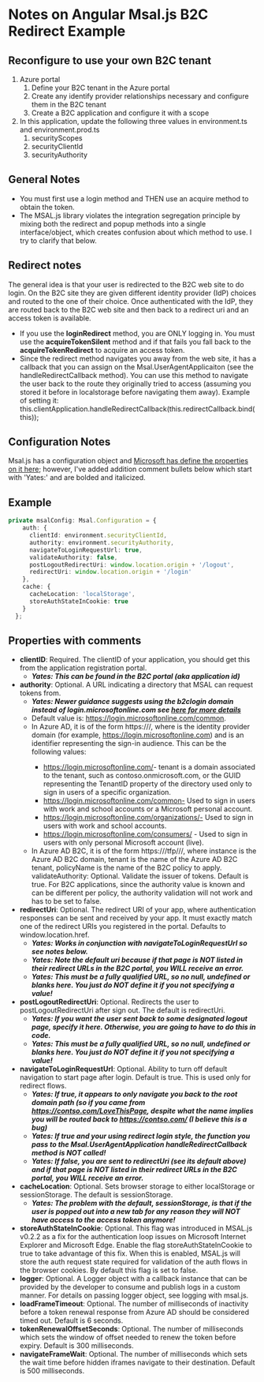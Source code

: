 # Notes on Angular Msal.js B2C Redirect Example

## Reconfigure to use your own B2C tenant
1. Azure portal
   1. Define your B2C tenant in the Azure portal 
   1. Create any identify provider relationships necessary and configure them in the B2C tenant
   1. Create a B2C application and configure it with a scope
1. In this application, update the following three values in environment.ts and environment.prod.ts
    1. securityScopes
    1. securityClientId
    1. securityAuthority

## General Notes
- You must first use a login method and THEN use an acquire method to obtain the token.
- The MSAL.js library violates the integration segregation principle by mixing both the redirect and popup methods into a single interface/object, which creates confusion about which method to use.  I try to clarify that below.  

## Redirect notes
The general idea is that your user is redirected to the B2C web site to do login. On the B2C site they are given different identity provider (IdP) choices and routed to the one of their choice. Once authenticated with the IdP, they are routed back to the B2C web site and then back to a redirect uri and an access token is available.
- If you use the **loginRedirect** method, you are ONLY logging in.  You must use the **acquireTokenSilent** method and if that fails you fall back to the **acquireTokenRedirect** to acquire an access token.
- Since the redirect method navigates you away from the web site, it has a callback that you can assign on the Msal.UserAgentApplicaiton (see the handleRedirectCallback method).  You can use this method to navigate the user back to the route they originally tried to access (assuming you stored it before in localstorage before navigating them away).   Example of setting it:    this.clientApplication.handleRedirectCallback(this.redirectCallback.bind(this));

## Configuration Notes
Msal.js has a configuration object and [Microsoft has define the properties on it here](https://docs.microsoft.com/en-us/azure/active-directory/develop/msal-js-initializing-client-applications); however, I've added addition comment bullets below which start with 'Yates:' and are bolded and italicized.

## Example
``` ts
private msalConfig: Msal.Configuration = {
    auth: {
      clientId: environment.securityClientId,
      authority: environment.securityAuthority,
      navigateToLoginRequestUrl: true,  
      validateAuthority: false,
      postLogoutRedirectUri: window.location.origin + '/logout',
      redirectUri: window.location.origin + '/login'
    },
    cache: {
      cacheLocation: 'localStorage',
      storeAuthStateInCookie: true
    }
  };
```

## Properties with comments
- **clientID**: Required. The clientID of your application, you should get this from the application registration portal.  
   - **_Yates: This can be found in the B2C portal (aka application id)_**
- **authority**: Optional. A URL indicating a directory that MSAL can request tokens from.
   - **_Yates: Newer guidance suggests using the b2clogin domain instead of login.microsoftonline.com see [here for more details](https://docs.microsoft.com/en-us/azure/active-directory-b2c/b2clogin)_**
   - Default value is: https://login.microsoftonline.com/common.
   - In Azure AD, it is of the form https://<instance>/<audience>, where <instance> is the identity provider domain (for example, https://login.microsoftonline.com) and <audience> is an identifier representing the sign-in audience. This can be the following values:
      - https://login.microsoftonline.com/<tenant>- tenant is a domain associated to the tenant, such as contoso.onmicrosoft.com, or the GUID representing the TenantID property of the directory used only to sign in users of a specific organization.
	  - https://login.microsoftonline.com/common- Used to sign in users with work and school accounts or a Microsoft personal account.
	  - https://login.microsoftonline.com/organizations/- Used to sign in users with work and school accounts.
	  - https://login.microsoftonline.com/consumers/ - Used to sign in users with only personal Microsoft account (live).
   - In Azure AD B2C, it is of the form https://<instance>/tfp/<tenant>/<policyName>/, where instance is the Azure AD B2C domain, tenant is the name of the Azure AD B2C tenant, policyName is the name of the B2C policy to apply.
validateAuthority: Optional. Validate the issuer of tokens. Default is true. For B2C applications, since the authority value is known and can be different per policy, the authority validation will not work and has to be set to false.
- **redirectUri**: Optional. The redirect URI of your app, where authentication responses can be sent and received by your app. It must exactly match one of the redirect URIs you registered in the portal. Defaults to window.location.href.  
   - **_Yates: Works in conjunction with navigateToLoginRequestUrl so see notes below._**
   - **_Yates: Note the default uri because if that page is NOT listed in their redirect URLs in the B2C portal, you WILL receive an error._**
   - **_Yates: This must be a fully qualified URL, so no null, undefined or blanks here.  You just do NOT define it if you not specifying a value!_**
- **postLogoutRedirectUri**: Optional. Redirects the user to postLogoutRedirectUri after sign out. The default is redirectUri.
   - **_Yates: If you want the user sent back to some designated logout page, specify it here.  Otherwise, you are going to have to do this in code._**
   - **_Yates: This must be a fully qualified URL, so no null, undefined or blanks here.  You just do NOT define it if you not specifying a value!_**
- **navigateToLoginRequestUrl**: Optional. Ability to turn off default navigation to start page after login. Default is true. This is used only for redirect flows.  
   - **_Yates: If true, it appears to only navigate you back to the root domain path (so if you came from https://contso.com/LoveThisPage, despite what the name implies you will be routed back to https://contso.com/ (I believe this is a bug)_**
   - **_Yates: If true and your using redirect login style, the function you pass to the Msal.UserAgentApplication handleRedirectCallback method is NOT called!_**
   - **_Yates: If false, you are sent to redirectUri (see its default above) and if that page is NOT listed in their redirect URLs in the B2C portal, you WILL receive an error._**
- **cacheLocation**: Optional. Sets browser storage to either localStorage or sessionStorage. The default is sessionStorage.
   - **_Yates: The problem with the default, sessionStorage, is that if the user is popped out into a new tab for any reason they will NOT have access to the access token anymore!_**
- **storeAuthStateInCookie**: Optional. This flag was introduced in MSAL.js v0.2.2 as a fix for the authentication loop issues on Microsoft Internet Explorer and Microsoft Edge. Enable the flag storeAuthStateInCookie to true to take advantage of this fix. When this is enabled, MSAL.js will store the auth request state required for validation of the auth flows in the browser cookies. By default this flag is set to false.
- **logger**: Optional. A Logger object with a callback instance that can be provided by the developer to consume and publish logs in a custom manner. For details on passing logger object, see logging with msal.js.
- **loadFrameTimeout**: Optional. The number of milliseconds of inactivity before a token renewal response from Azure AD should be considered timed out. Default is 6 seconds.
- **tokenRenewalOffsetSeconds**: Optional. The number of milliseconds which sets the window of offset needed to renew the token before expiry. Default is 300 milliseconds.
- **navigateFrameWait**: Optional. The number of milliseconds which sets the wait time before hidden iframes navigate to their destination. Default is 500 milliseconds.
